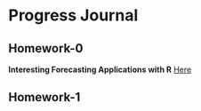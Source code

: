 # Progress Journal

## Homework-0
  
**Interesting Forecasting Applications with R** [Here](files/homework0/homework0.html)

## Homework-1